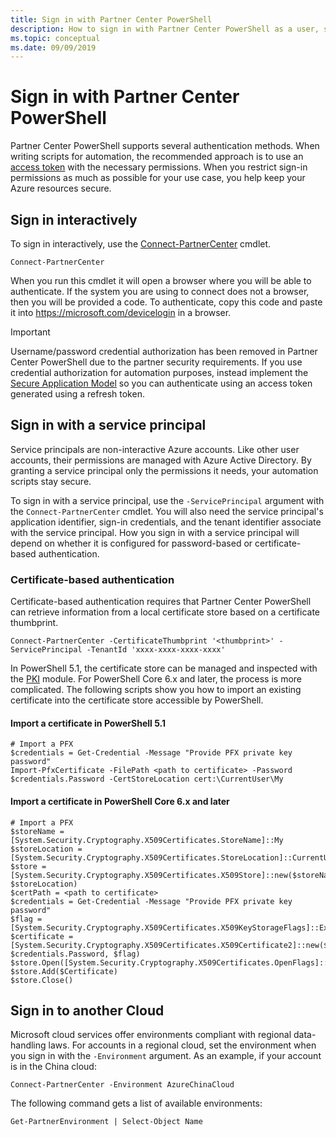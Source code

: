 ```yaml
---
title: Sign in with Partner Center PowerShell
description: How to sign in with Partner Center PowerShell as a user, service principal, or access token.
ms.topic: conceptual
ms.date: 09/09/2019
---
```


# Sign in with Partner Center PowerShell

Partner Center PowerShell supports several authentication methods. When writing scripts for automation, the recommended approach is to use an [access token](multi-factor-auth.md) with the necessary permissions. When you restrict sign-in permissions as much as possible for your use case, you help keep your Azure resources secure.

## Sign in interactively

To sign in interactively, use the [Connect-PartnerCenter](/powershell/module/partnercenter/connect-partnercenter) cmdlet.

```azurepowershell-interactive
Connect-PartnerCenter
```

When you run this cmdlet it will open a browser where you will be able to authenticate. If the system you are using to connect does not a browser, then you will be provided a code. To authenticate, copy this code and paste it into <https://microsoft.com/devicelogin> in a browser.

> [!IMPORTANT]
> Username/password credential authorization has been removed in Partner Center PowerShell due to the partner security requirements. If you use credential authorization for automation purposes, instead implement the [Secure Application Model](multi-factor-auth.md) so you can authenticate using an access token generated using a refresh token.

## Sign in with a service principal

Service principals are non-interactive Azure accounts. Like other user accounts, their permissions are managed with Azure Active Directory. By granting a service principal only the permissions it needs, your automation scripts stay secure.

To sign in with a service principal, use the `-ServicePrincipal` argument with the `Connect-PartnerCenter` cmdlet. You will also need the service principal's application identifier, sign-in credentials, and the tenant identifier associate with the service principal. How you sign in with a service principal will depend on whether it is configured for password-based or certificate-based authentication.

### Certificate-based authentication

Certificate-based authentication requires that Partner Center PowerShell can retrieve information from a local certificate store based on a certificate thumbprint.

```azurepowershell-interactive
Connect-PartnerCenter -CertificateThumbprint '<thumbprint>' -ServicePrincipal -TenantId 'xxxx-xxxx-xxxx-xxxx'
```

In PowerShell 5.1, the certificate store can be managed and inspected with the [PKI](/powershell/module/pkiclient) module. For PowerShell Core 6.x and later, the process is more complicated. The following scripts show you how to import an existing certificate into the certificate store accessible by PowerShell.

#### Import a certificate in PowerShell 5.1

```azurepowershell-interactive
# Import a PFX
$credentials = Get-Credential -Message "Provide PFX private key password"
Import-PfxCertificate -FilePath <path to certificate> -Password $credentials.Password -CertStoreLocation cert:\CurrentUser\My
```

#### Import a certificate in PowerShell Core 6.x and later

```azurepowershell-interactive
# Import a PFX
$storeName = [System.Security.Cryptography.X509Certificates.StoreName]::My 
$storeLocation = [System.Security.Cryptography.X509Certificates.StoreLocation]::CurrentUser
$store = [System.Security.Cryptography.X509Certificates.X509Store]::new($storeName, $storeLocation)
$certPath = <path to certificate>
$credentials = Get-Credential -Message "Provide PFX private key password"
$flag = [System.Security.Cryptography.X509Certificates.X509KeyStorageFlags]::Exportable
$certificate = [System.Security.Cryptography.X509Certificates.X509Certificate2]::new($certPath, $credentials.Password, $flag)
$store.Open([System.Security.Cryptography.X509Certificates.OpenFlags]::ReadWrite)
$store.Add($Certificate)
$store.Close()
```

## Sign in to another Cloud

Microsoft cloud services offer environments compliant with regional data-handling laws. For accounts in a regional cloud, set the environment when you sign in with the `-Environment` argument. As an example, if your account is in the China cloud:

```azurepowershell-interactive
Connect-PartnerCenter -Environment AzureChinaCloud
```

The following command gets a list of available environments:

```azurepowershell-interactive
Get-PartnerEnvironment | Select-Object Name
```
